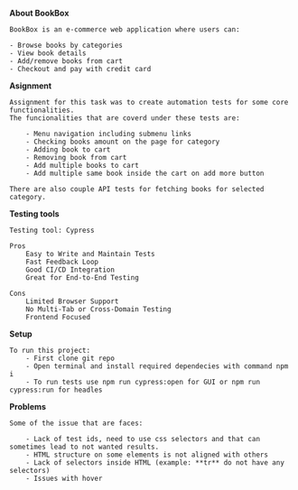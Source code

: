 **About BookBox**

    BookBox is an e-commerce web application where users can:

    - Browse books by categories
    - View book details
    - Add/remove books from cart
    - Checkout and pay with credit card

**Asignment**

    Assignment for this task was to create automation tests for some core functionalities.
    The funcionalities that are coverd under these tests are:

        - Menu navigation including submenu links
        - Checking books amount on the page for category
        - Adding book to cart
        - Removing book from cart
        - Add multiple books to cart
        - Add multiple same book inside the cart on add more button

    There are also couple API tests for fetching books for selected category.

**Testing tools**

    Testing tool: Cypress

    Pros
        Easy to Write and Maintain Tests
        Fast Feedback Loop
        Good CI/CD Integration
        Great for End-to-End Testing

    Cons
        Limited Browser Support
        No Multi-Tab or Cross-Domain Testing
        Frontend Focused

**Setup**

    To run this project:
        - First clone git repo
        - Open terminal and install required dependecies with command npm i
        - To run tests use npm run cypress:open for GUI or npm run cypress:run for headles

**Problems**

    Some of the issue that are faces:

        - Lack of test ids, need to use css selectors and that can sometimes lead to not wanted results.
        - HTML structure on some elements is not aligned with others
        - Lack of selectors inside HTML (example: **tr** do not have any selectors)
        - Issues with hover
